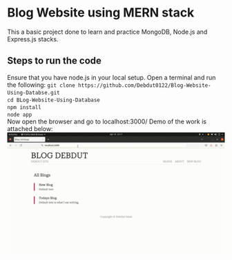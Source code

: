 # Blog Website using MERN stack
This a basic project done to learn and practice MongoDB, Node.js and Express.js stacks.
## Steps to run the code
Ensure that you have node.js in your local setup.
Open a terminal and run the following:
`git clone https://github.com/Debdut0122/Blog-Website-Using-Databse.git` </br>
`cd BLog-Website-Using-Database`</br>
`npm install` </br>
`node app`</br>
Now open the browser and go to
localhost:3000/
Demo of the work is attached below:
![video](public/MERN%20Blog.gif)
